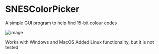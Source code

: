 # SNESColorPicker
A simple GUI program to help find 15-bit colour codes

![image](https://github.com/robhoma/SNESColorPicker/assets/65687398/724a7f78-2b20-44dc-b16e-2a36518a0893)

Works with Windows and MacOS
Added Linux functionality, but it is not tested
